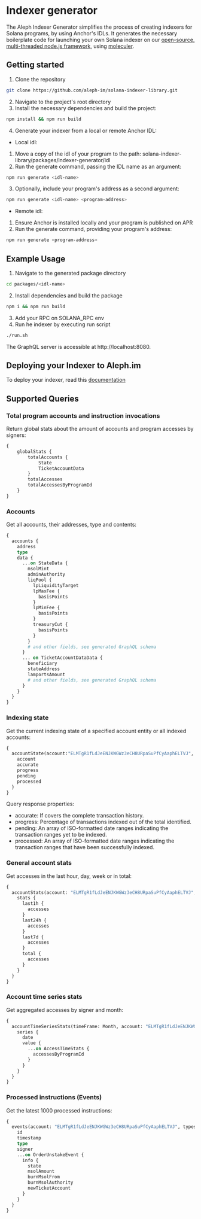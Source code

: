 # Indexer generator

The Aleph Indexer Generator simplifies the process of creating indexers for Solana programs, by using Anchor's IDLs. It generates the necessary boilerplate code for launching your own Solana indexer on our [open-source, multi-threaded node.js framework](https://github.com/aleph-im/aleph-indexer-framework), using [moleculer](https://moleculer.services/).

## Getting started
1. Clone the repository
```bash
git clone https://github.com/aleph-im/solana-indexer-library.git
```
2. Navigate to the project's root directory
3. Install the necessary dependencies and build the project:
```bash
npm install && npm run build
```
4. Generate your indexer from a local or remote Anchor IDL:
- Local idl:
1. Move a copy of the idl of your program to the path: solana-indexer-library/packages/indexer-generator/idl
2. Run the generate command, passing the IDL name as an argument:
```bash
npm run generate <idl-name>
```
3. Optionally, include your program's address as a second argument:
```bash
npm run generate <idl-name> <program-address>
``` 

- Remote idl:
1. Ensure Anchor is installed locally and your program is published on APR
2. Run the generate command, providing your program's address:
```bash
npm run generate <program-address>
``` 

## Example Usage
1. Navigate to the generated package directory
```bash
cd packages/<idl-name>
```
2. Install dependencies and build the package
```bash
npm i && npm run build
```
3. Add your RPC on SOLANA_RPC env
4. Run he indexer by executing run script
```bash
./run.sh
```

The GraphQL server is accessible at http://localhost:8080.

## Deploying your Indexer to Aleph.im
To deploy your indexer, read this [documentation](https://github.com/aleph-im/solana-indexer-library/#deploying-a-new-indexer)

## Supported Queries
### Total program accounts and instruction invocations
Return global stats about the amount of accounts and program accesses by signers:
```graphql
{
    globalStats {
        totalAccounts {
            State
            TicketAccountData
        }
        totalAccesses
        totalAccessesByProgramId
    }
}
```

### Accounts
Get all accounts, their addresses, type and contents:
```graphql
{
  accounts {
    address
    type
    data {
      ...on StateData {
        msolMint
        adminAuthority
        liqPool {
          lpLiquidityTarget
          lpMaxFee {
            basisPoints
          }
          lpMinFee {
            basisPoints
          }
          treasuryCut {
            basisPoints
          }
        }
        # and other fields, see generated GraphQL schema
      }
      ... on TicketAccountDataData {
        beneficiary
        stateAddress
        lamportsAmount
        # and other fields, see generated GraphQL schema
      }
    }
  }
}
```

### Indexing state
Get the current indexing state of a specified account entity or all indexed accounts:
```graphql
{
  accountState(account:"ELMTgR1fLdJeENJKWGWz3eCH8URpaSuPfCyAaphELTVJ", blockchain: "solana", type: transaction) {
    account
    accurate
    progress
    pending
    processed
  }
}
```
Query response properties:
- accurate: If covers the complete transaction history.
- progress: Percentage of transactions indexed out of the total identified.
- pending: An array of ISO-formatted date ranges indicating the transaction ranges yet to be indexed.
- processed: An array of ISO-formatted date ranges indicating the transaction ranges that have been successfully indexed.

### General account stats
Get accesses in the last hour, day, week or in total:
```graphql
{
  accountStats(account: "ELMTgR1fLdJeENJKWGWz3eCH8URpaSuPfCyAaphELTVJ", blockchain: "solana") {
    stats {
      last1h {
        accesses
      }
      last24h {
        accesses
      }
      last7d {
        accesses
      }
      total {
        accesses
      }
    }
  }
}
```

### Account time series stats
Get aggregated accesses by signer and month:
```graphql
{
  accountTimeSeriesStats(timeFrame: Month, account: "ELMTgR1fLdJeENJKWGWz3eCH8URpaSuPfCyAaphELTVJ", type: "access", blockchain: "solana") {
    series {
      date
      value {
        ...on AccessTimeStats {
          accessesByProgramId
        }
      }
    }
  }
}
```

### Processed instructions (Events)
Get the latest 1000 processed instructions:
```graphql
{
  events(account: "ELMTgR1fLdJeENJKWGWz3eCH8URpaSuPfCyAaphELTVJ", types: OrderUnstake, limit: 1000) {
    id
    timestamp
    type
    signer
    ...on OrderUnstakeEvent {
      info {
        state
        msolAmount
        burnMsolFrom
        burnMsolAuthority
        newTicketAccount
      }
    }
  }
}
```
